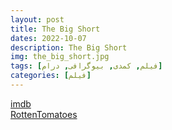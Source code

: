 ```yaml
---
layout: post
title: The Big Short
dates: 2022-10-07
description: The Big Short
img: the_big_short.jpg
tags: [فیلم, کمدی, بیوگرافی, درام]
categories: [فیلم]
---
```


[imdb](https://www.imdb.com/title/tt1596363/)  
[RottenTomatoes](https://www.rottentomatoes.com/m/the_big_short)
